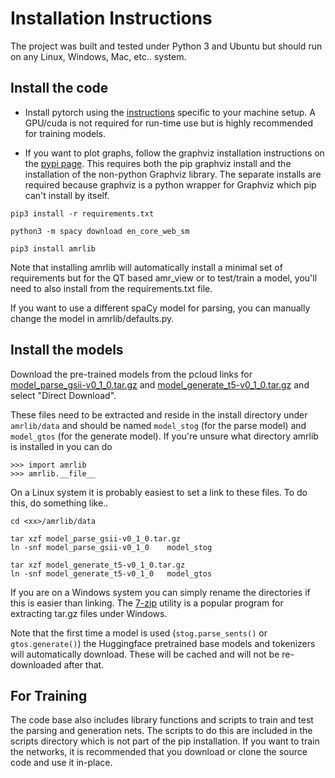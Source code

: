 # Installation Instructions

The project was built and tested under Python 3 and Ubuntu but should run on any Linux, Windows, Mac, etc.. system.


## Install the code

* Install pytorch using the [instructions](https://pytorch.org/) specific to your machine setup. A GPU/cuda is not required
for run-time use but is highly recommended for training models.

* If you want to plot graphs, follow the graphviz installation instructions on the [pypi page](https://pypi.org/project/graphviz/).
This requires both the pip graphviz install and the installation of the non-python Graphviz library.  The separate installs
are required because graphviz is a python wrapper for Graphviz which pip can't install by itself.

`pip3 install -r requirements.txt`

`python3 -m spacy download en_core_web_sm`

`pip3 install amrlib`

Note that installing amrlib will automatically install a minimal set of requirements but for the QT based amr_view
or to test/train a model, you'll need to also install from the requirements.txt file.

If you want to use a different spaCy model for parsing, you can manually change the model in amrlib/defaults.py.


## Install the models

Download the pre-trained models from the pcloud links for
[model_parse_gsii-v0_1_0.tar.gz](https://u.pcloud.link/publink/show?code=XZD2z0XZOqRtS2mNMHhMG4UhXOCNO4yzeaLk)
and
[model_generate_t5-v0_1_0.tar.gz](https://u.pcloud.link/publink/show?code=XZF2z0XZwTDm0pVFIAYjdAbsqUJ83SYoQSdV)
and select "Direct Download".

These files need to be extracted and reside in the install directory under `amrlib/data` and should be named
`model_stog` (for the parse model) and `model_gtos` (for the generate model).  If you're unsure what directory
amrlib is installed in you can do
```
>>> import amrlib
>>> amrlib.__file__
```
On a Linux system it is probably easiest to set a link to these files.  To do this, do something like..
```
cd <xx>/amrlib/data

tar xzf model_parse_gsii-v0_1_0.tar.gz
ln -snf model_parse_gsii-v0_1_0    model_stog

tar xzf model_generate_t5-v0_1_0.tar.gz
ln -snf model_generate_t5-v0_1_0   model_gtos
```
If you are on a Windows system you can simply rename the directories if this is easier than linking.
The [7-zip](https://www.7-zip.org/) utility is a popular program for extracting tar.gz files under Windows.

Note that the first time a model is used (`stog.parse_sents()` or `gtos.generate()`) the Huggingface pretrained
base models and tokenizers will automatically download. These will be cached and will not be re-downloaded
after that.


## For Training

The code base also includes library functions and scripts to train and test the parsing and generation nets.
The scripts to do this are included in the scripts directory which is not part of the pip installation.
If you want to train the networks, it is recommended that you download or clone the source code and use it in-place.
